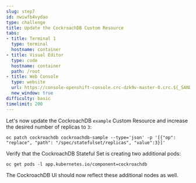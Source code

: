 ```yaml
---
slug: step7
id: nwiwfb4vydao
type: challenge
title: Update the CockroachDB Custom Resource
tabs:
- title: Terminal 1
  type: terminal
  hostname: container
- title: Visual Editor
  type: code
  hostname: container
  path: /root
- title: Web Console
  type: website
  url: https://console-openshift-console.crc-dzk9v-master-0.crc.${_SANDBOX_ID}.instruqt.io
  new_window: true
difficulty: basic
timelimit: 200
---
```

Let's now update the CockroachDB `example` Custom Resource and increase the desired number of replicas to `3`:

```
oc patch cockroachdb cockroachdb-sample --type='json' -p '[{"op": "replace", "path": "/spec/statefulset/replicas", "value":3}]'
```

Verify that the CockroachDB Stateful Set is creating two additional pods:

```
oc get pods -l app.kubernetes.io/component=cockroachdb
```

The CockroachDB UI should now reflect these additional nodes as well.
